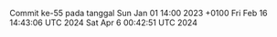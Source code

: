 Commit ke-55 pada tanggal Sun Jan 01 14:00 2023 +0100
Fri Feb 16 14:43:06 UTC 2024
Sat Apr  6 00:42:51 UTC 2024
